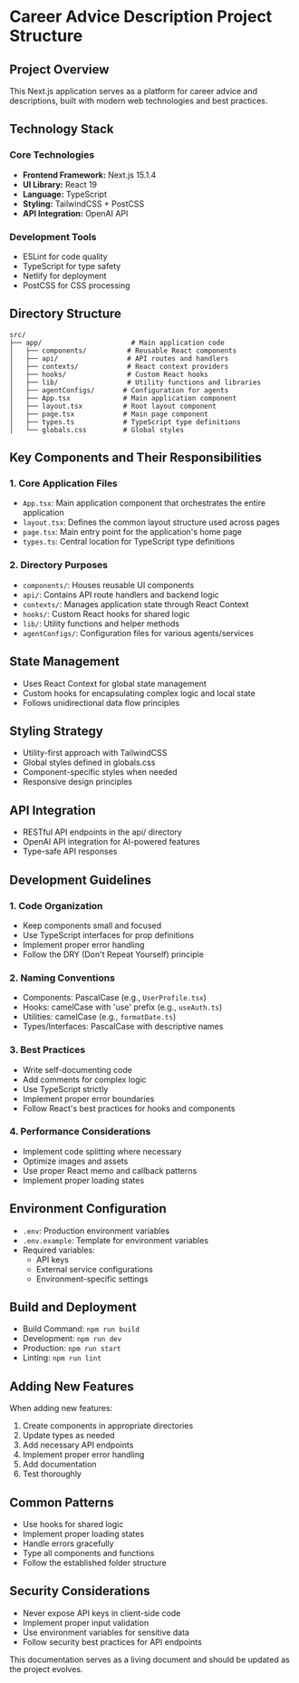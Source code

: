 # Career Advice Description Project Structure

## Project Overview
This Next.js application serves as a platform for career advice and descriptions, built with modern web technologies and best practices.

## Technology Stack
### Core Technologies
- **Frontend Framework:** Next.js 15.1.4
- **UI Library:** React 19
- **Language:** TypeScript
- **Styling:** TailwindCSS + PostCSS
- **API Integration:** OpenAI API

### Development Tools
- ESLint for code quality
- TypeScript for type safety
- Netlify for deployment
- PostCSS for CSS processing

## Directory Structure
```
src/
├── app/                      # Main application code
│   ├── components/          # Reusable React components
│   ├── api/                 # API routes and handlers
│   ├── contexts/            # React context providers
│   ├── hooks/               # Custom React hooks
│   ├── lib/                 # Utility functions and libraries
│   ├── agentConfigs/       # Configuration for agents
│   ├── App.tsx             # Main application component
│   ├── layout.tsx          # Root layout component
│   ├── page.tsx            # Main page component
│   ├── types.ts            # TypeScript type definitions
│   └── globals.css         # Global styles
```

## Key Components and Their Responsibilities

### 1. Core Application Files
- `App.tsx`: Main application component that orchestrates the entire application
- `layout.tsx`: Defines the common layout structure used across pages
- `page.tsx`: Main entry point for the application's home page
- `types.ts`: Central location for TypeScript type definitions

### 2. Directory Purposes
- `components/`: Houses reusable UI components
- `api/`: Contains API route handlers and backend logic
- `contexts/`: Manages application state through React Context
- `hooks/`: Custom React hooks for shared logic
- `lib/`: Utility functions and helper methods
- `agentConfigs/`: Configuration files for various agents/services

## State Management
- Uses React Context for global state management
- Custom hooks for encapsulating complex logic and local state
- Follows unidirectional data flow principles

## Styling Strategy
- Utility-first approach with TailwindCSS
- Global styles defined in globals.css
- Component-specific styles when needed
- Responsive design principles

## API Integration
- RESTful API endpoints in the api/ directory
- OpenAI API integration for AI-powered features
- Type-safe API responses

## Development Guidelines

### 1. Code Organization
- Keep components small and focused
- Use TypeScript interfaces for prop definitions
- Implement proper error handling
- Follow the DRY (Don't Repeat Yourself) principle

### 2. Naming Conventions
- Components: PascalCase (e.g., `UserProfile.tsx`)
- Hooks: camelCase with 'use' prefix (e.g., `useAuth.ts`)
- Utilities: camelCase (e.g., `formatDate.ts`)
- Types/Interfaces: PascalCase with descriptive names

### 3. Best Practices
- Write self-documenting code
- Add comments for complex logic
- Use TypeScript strictly
- Implement proper error boundaries
- Follow React's best practices for hooks and components

### 4. Performance Considerations
- Implement code splitting where necessary
- Optimize images and assets
- Use proper React memo and callback patterns
- Implement proper loading states

## Environment Configuration
- `.env`: Production environment variables
- `.env.example`: Template for environment variables
- Required variables:
  - API keys
  - External service configurations
  - Environment-specific settings

## Build and Deployment
- Build Command: `npm run build`
- Development: `npm run dev`
- Production: `npm run start`
- Linting: `npm run lint`

## Adding New Features
When adding new features:
1. Create components in appropriate directories
2. Update types as needed
3. Add necessary API endpoints
4. Implement proper error handling
5. Add documentation
6. Test thoroughly

## Common Patterns
- Use hooks for shared logic
- Implement proper loading states
- Handle errors gracefully
- Type all components and functions
- Follow the established folder structure

## Security Considerations
- Never expose API keys in client-side code
- Implement proper input validation
- Use environment variables for sensitive data
- Follow security best practices for API endpoints

This documentation serves as a living document and should be updated as the project evolves. 